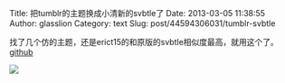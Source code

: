 Title: 把tumblr的主题换成小清新的svbtle了
Date: 2013-03-05 11:38:55
Author: glasslion
Category: text
Slug: post/44594306031/tumblr-svbtle

找了几个仿的主题，还是erict15的和原版的svbtle相似度最高，就用这个了。[github](https://github.com/erict15/svbtle-tumblr)

![](http://media.tumblr.com/caf44ff4ee9fc8defe3e68f0a3c5562d/tumblr_inline_mj64oeyRPj1qz4rgp.png)
